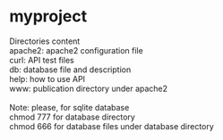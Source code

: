 # myproject
Directories content\
apache2: apache2 configuration file\
curl: API test files\
db: database file and description\
help: how to use API\
www: publication directory under apache2\
\
Note: please, for sqlite database\
  chmod 777 for database directory\
  chmod 666 for database files under database directory
 
